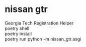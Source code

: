 # nissan gtr
 Georgia Tech Registration Helper  
poetry shell  
poetry install  
poetry run python -m nissan_gtr.asgi
